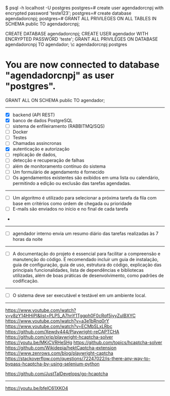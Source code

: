 $ psql -h localhost -U postgres
postgres=# create user agendadorcnpj with encrypted password 'teste123';
postgres=# create database agendadorcnpj;
postgres=# GRANT ALL PRIVILEGES ON ALL TABLES IN SCHEMA public TO agendadorcnpj;


CREATE DATABASE agendadorcnpj;
CREATE USER agendador WITH ENCRYPTED PASSWORD 'teste';
GRANT ALL PRIVILEGES ON DATABASE agendadorcnpj TO agendador;
\c agendadorcnpj postgres
# You are now connected to database "agendadorcnpj" as user "postgres".
GRANT ALL ON SCHEMA public TO agendador;


---

- [X] backend (API REST)
- [X] banco de dados PostgreSQL
- [ ] sistema de enfileiramento (RABBITMQ/SQS)
- [ ] Docker
- [ ] Testes
- [ ] Chamadas assincronas
- [X] autenticação e autorização
- [ ] replicação de dados,
- [ ] detecção e recuperação de falhas
- [ ] além de monitoramento contínuo do sistema
- [ ] Um formulário de agendamento é fornecido
- [ ] Os agendamentos existentes são exibidos em uma lista ou calendário, permitindo a edição ou exclusão das tarefas agendadas.

---

- [ ] Um algoritmo é utilizado para selecionar a próxima tarefa da fila com base em critérios como ordem de chegada ou prioridade
- [ ] E-mails são enviados no início e no final de cada tarefa
-

---

- [ ] agendador interno envia um resumo diário das tarefas realizadas às 7 horas da noite

---

- [ ] A documentação do projeto é essencial para facilitar a compreensão e manutenção do código. É recomendado incluir um guia de instalação, guia de configuração, guia de uso, estrutura do código, explicação das principais funcionalidades, lista de dependências e
bibliotecas utilizadas, além de boas práticas de desenvolvimento, como padrões de codificação.

---

- [ ] O sistema deve ser executável e testável em um ambiente local.


---

https://www.youtube.com/watch?v=y8zY14HHiPI&list=PLP5_A7hnY1Tggph0F0cRqf5iyyZuIBXYC
https://www.youtube.com/watch?v=a3e1bRnq0rY
https://www.youtube.com/watch?v=ECMbSLxLRbc
https://github.com/Xewdy444/Playwright-reCAPTCHA
https://github.com/xrip/playwright-hcaptcha-solver
https://youtu.be/MKiCVRHeSHg
https://github.com/topics/hcaptcha-solver
https://github.com/Wikidepia/hektCaptcha-extension
https://www.zenrows.com/blog/playwright-captcha
https://stackoverflow.com/questions/72247022/is-there-any-way-to-bypass-hcaptcha-by-using-selenium-python


https://github.com/JustTalDevelops/go-hcaptcha


---

https://youtu.be/bfelC61XKO4
